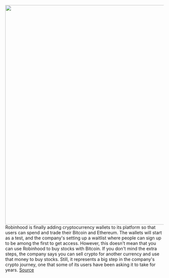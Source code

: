 <img src='https://cdn.vox-cdn.com/thumbor/GIOlQQqxhKYXRAcjY8FQzJeA8-c=/0x0:1500x844/1200x800/filters:focal(630x302:870x542)/cdn.vox-cdn.com/uploads/chorus_image/image/69892483/1.0.png' width='700px' /><br/>
Robinhood is finally adding cryptocurrency wallets to its platform so that users can spend and trade their Bitcoin and Ethereum. The wallets will start as a test, and the company's setting up a waitlist where people can sign up to be among the first to get access. However, this doesn't mean that you can use Robinhood to buy stocks with Bitcoin. If you don't mind the extra steps, the company says you can sell crypto for another currency and use that money to buy stocks. Still, it represents a big step in the company's crypto journey, one that some of its users have been asking it to take for years.
<a href='https://www.theverge.com/2021/9/22/22686377/robinhood-crypto-wallet-currency-bitcoin-ethereum'> Source <a/>